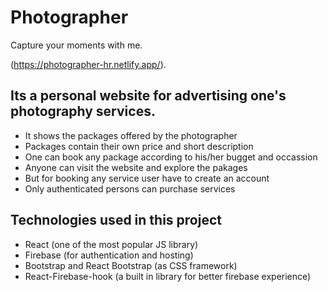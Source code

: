 # Photographer

Capture your moments with me.

(https://photographer-hr.netlify.app/).

## Its a personal website for advertising one's photography services.

- It shows the packages offered by the photographer
- Packages contain their own price and short description
- One can book any package according to his/her bugget and occassion
- Anyone can visit the website and explore the pakages
- But for booking any service user have to create an account
- Only authenticated persons can purchase services

## Technologies used in this project

- React (one of the most popular JS library)
- Firebase (for authentication and hosting)
- Bootstrap and React Bootstrap (as CSS framework)
- React-Firebase-hook (a built in library for better firebase experience)

